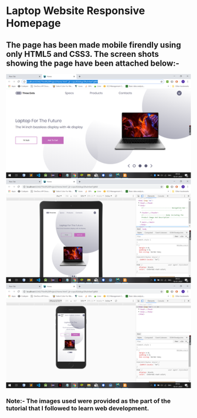 # Laptop Website Responsive Homepage

## The page has been made mobile firendly using only HTML5 and CSS3. The screen shots showing the page have been attached below:-
<img src="ScreenShots/Screenshot1.png">
<img src="ScreenShots/Screenshot2.png">
<img src="ScreenShots/Screenshot3.png">

### Note:- The images used were provided as the part of the tutorial that I followed to learn web development.
